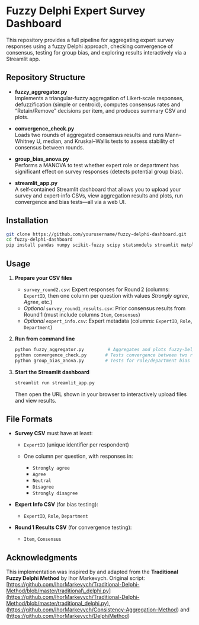 # Fuzzy Delphi Expert Survey Dashboard

This repository provides a full pipeline for aggregating expert survey responses using a fuzzy Delphi approach, checking convergence of consensus, testing for group bias, and exploring results interactively via a Streamlit app.

## Repository Structure

- **fuzzy_aggregator.py**  
  Implements a triangular‐fuzzy aggregation of Likert‐scale responses, defuzzification (simple or centroid), computes consensus rates and “Retain/Remove” decisions per item, and produces summary CSV and plots.

- **convergence_check.py**  
  Loads two rounds of aggregated consensus results and runs Mann–Whitney U, median, and Kruskal–Wallis tests to assess stability of consensus between rounds.

- **group_bias_anova.py**  
  Performs a MANOVA to test whether expert role or department has significant effect on survey responses (detects potential group bias).

- **streamlit_app.py**  
  A self‐contained Streamlit dashboard that allows you to upload your survey and expert‐info CSVs, view aggregation results and plots, run convergence and bias tests—all via a web UI.

## Installation

```bash
git clone https://github.com/yourusername/fuzzy-delphi-dashboard.git
cd fuzzy-delphi-dashboard
pip install pandas numpy scikit-fuzzy scipy statsmodels streamlit matplotlib
````

## Usage

1. **Prepare your CSV files**

   * `survey_round2.csv`: Expert responses for Round 2 (columns: `ExpertID`, then one column per question with values *Strongly agree*, *Agree*, etc.)
   * *Optional* `survey_round1_results.csv`: Prior consensus results from Round 1 (must include columns `Item`, `Consensus`)
   * *Optional* `expert_info.csv`: Expert metadata (columns: `ExpertID`, `Role`, `Department`)

2. **Run from command line**

   ```bash
   python fuzzy_aggregator.py         # Aggregates and plots fuzzy-Delphi results
   python convergence_check.py       # Tests convergence between two rounds
   python group_bias_anova.py        # Tests for role/department bias via MANOVA
   ```

3. **Start the Streamlit dashboard**

   ```bash
   streamlit run streamlit_app.py
   ```

   Then open the URL shown in your browser to interactively upload files and view results.

## File Formats

* **Survey CSV** must have at least:

  * `ExpertID` (unique identifier per respondent)
  * One column per question, with responses in:

    * `Strongly agree`
    * `Agree`
    * `Neutral`
    * `Disagree`
    * `Strongly disagree`

* **Expert Info CSV** (for bias testing):

  * `ExpertID`, `Role`, `Department`

* **Round 1 Results CSV** (for convergence testing):

  * `Item`, `Consensus`

## Acknowledgments

This implementation was inspired by and adapted from the **Traditional Fuzzy Delphi Method** by Ihor Markevych.
Original script:
[https://github.com/IhorMarkevych/Traditional-Delphi-Method/blob/master/traditional\_delphi.py](https://github.com/IhorMarkevych/Traditional-Delphi-Method/blob/master/traditional_delphi.py), (https://github.com/IhorMarkevych/Consistency-Aggregation-Method) and (https://github.com/IhorMarkevych/DelphiMethod)

